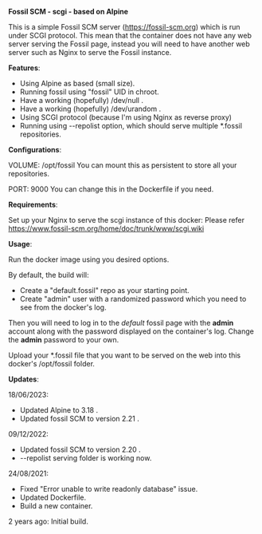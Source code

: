 **Fossil SCM - scgi - based on Alpine**

This is a simple Fossil SCM server (https://fossil-scm.org) which is run under SCGI protocol.
This mean that the container does not have any web server serving the Fossil page, instead you will need to have another web server such as Nginx to serve the Fossil instance.



**Features**:

- Using Alpine as based (small size).
- Running fossil using "fossil" UID in chroot.
- Have a working (hopefully) /dev/null .
- Have a working (hopefully) /dev/urandom .
- Using SCGI protocol (because I'm using Nginx as reverse proxy)
- Running using --repolist option, which should serve multiple *.fossil repositories.



**Configurations**:

VOLUME: /opt/fossil
You can mount this as persistent to store all your repositories.

PORT: 9000
You can change this in the Dockerfile if you need.



**Requirements**:

Set up your Nginx to serve the scgi instance of this docker: Please refer https://www.fossil-scm.org/home/doc/trunk/www/scgi.wiki



**Usage**:

Run the docker image using you desired options.

By default, the build will:

- Create a "default.fossil" repo as your starting point.
- Create "admin" user with a randomized password which you need to see from the docker's log.

Then you will need to log in to the *default* fossil page with the **admin** account along with the password displayed on the container's log.
Change the **admin** password to your own.

Upload your *.fossil file that you want to be served on the web into this docker's /opt/fossil folder.



**Updates**:

18/06/2023:
- Updated Alpine to 3.18 .
- Updated fossil SCM to version 2.21 .

09/12/2022:
- Updated fossil SCM to version 2.20 .
- --repolist serving folder is working now.

24/08/2021:
- Fixed "Error unable to write readonly database" issue.
- Updated Dockerfile.
- Build a new container.

2 years ago: Initial build.